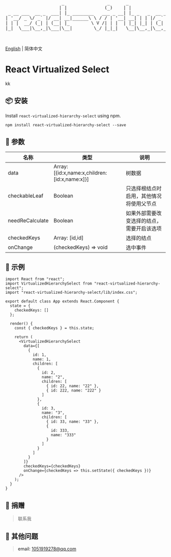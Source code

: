 <pre>     
                     _                _      _               _ _             _        _     _                         _                           _           _   
                    | |              (_)    | |             | (_)           | |      | |   (_)                       | |                         | |         | |  
 _ __ ___  __ _  ___| |_ ________   ___ _ __| |_ _   _  __ _| |_ _______  __| |______| |__  _  ___ _ __ __ _ _ __ ___| |__  _   _ ______ ___  ___| | ___  ___| |_ 
| '__/ _ \/ _` |/ __| __|______\ \ / / | '__| __| | | |/ _` | | |_  / _ \/ _` |______| '_ \| |/ _ \ '__/ _` | '__/ __| '_ \| | | |______/ __|/ _ \ |/ _ \/ __| __|
| | |  __/ (_| | (__| |_        \ V /| | |  | |_| |_| | (_| | | |/ /  __/ (_| |      | | | | |  __/ | | (_| | | | (__| | | | |_| |      \__ \  __/ |  __/ (__| |_ 
|_|  \___|\__,_|\___|\__|        \_/ |_|_|   \__|\__,_|\__,_|_|_/___\___|\__,_|      |_| |_|_|\___|_|  \__,_|_|  \___|_| |_|\__, |      |___/\___|_|\___|\___|\__|
                                                                                                                             __/ |                                
                                                                                                                            |___/                                
</pre>

[English](./README.md) | 简体中文

# React Virtualized Select
k<a className={styles.card_link}><a className={styles.card_link}>k
## 📦 安装

Install `react-virtualized-hierarchy-select` using npm.

```shell
npm install react-virtualized-hierarchy-select --save
```

## 📘 参数

| 名称            | 类型                                         | 说明                                                |
| --------------- | -------------------------------------------- | ---------------------------------------------------------- |
| data            | Array:[{id:x,name:x,children:[id:x,name:x]}] | 树数据                                                  |
| checkableLeaf   | Boolean                                      | 只选择根结点时启用，其他情况将使用父节点 |
| needReCalculate | Boolean                                      | 如果外部需要改变选择的结点，需要开启该选项            |
| checkedKeys     | Array: [id,id]                               | 选择的结点                                       |
| onChange        | (checkedKeys) => void                        | 选中事件                                            |


## 🔨 示例

```
import React from "react";
import VirtualizedHierarchySelect from "react-virtualized-hierarchy-select";
import "react-virtualized-hierarchy-select/lib/index.css";

export default class App extends React.Component {
  state = {
    checkedKeys: []
  };

  render() {
    const { checkedKeys } = this.state;

    return (
      <VirtualizedHierarchySelect
        data={[
          {
            id: 1,
            name: 1,
            children: [
              {
                id: 2,
                name: "2",
                children: [
                  { id: 22, name: "22" },
                  { id: 222, name: "222" }
                ]
              },
              {
                id: 3,
                name: "3",
                children: [
                  { id: 33, name: "33" },
                  {
                    id: 333,
                    name: "333"
                  }
                ]
              }
            ]
          }
        ]}
        checkedKeys={checkedKeys}
        onChange={checkedKeys => this.setState({ checkedKeys })}
      />
    );
  }
}

```

## 🎁 捐赠
> 联系我

## 💌 其他问题
> email: 1051919278@qq.com